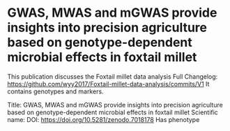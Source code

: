 # GWAS, MWAS and mGWAS provide insights into precision agriculture based on genotype-dependent microbial effects in foxtail millet

This publication discusses the Foxtail millet data analysis
Full Changelog: https://github.com/wyy2017/Foxtail-millet-data-analysis/commits/V1
It contains  genotypes and  markers.

Title: GWAS, MWAS and mGWAS provide insights into precision agriculture based on genotype-dependent microbial effects in foxtail millet
Scientific name: 
DOI: https://doi.org/10.5281/zenodo.7018178
Has phenotype 

